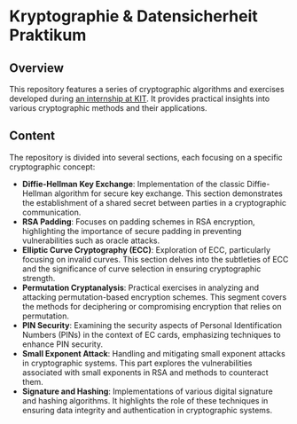 # Kryptographie & Datensicherheit Praktikum

## Overview
This repository features a series of cryptographic algorithms and exercises developed during [an internship at KIT](https://crypto.kastel.kit.edu/courses_praktikum_kryptographie_und_datensicherheit.php). It provides practical insights into various cryptographic methods and their applications.

## Content
The repository is divided into several sections, each focusing on a specific cryptographic concept:

- **Diffie-Hellman Key Exchange**: Implementation of the classic Diffie-Hellman algorithm for secure key exchange. This section demonstrates the establishment of a shared secret between parties in a cryptographic communication.
- **RSA Padding**: Focuses on padding schemes in RSA encryption, highlighting the importance of secure padding in preventing vulnerabilities such as oracle attacks.
- **Elliptic Curve Cryptography (ECC)**: Exploration of ECC, particularly focusing on invalid curves. This section delves into the subtleties of ECC and the significance of curve selection in ensuring cryptographic strength.
- **Permutation Cryptanalysis**: Practical exercises in analyzing and attacking permutation-based encryption schemes. This segment covers the methods for deciphering or compromising encryption that relies on permutation.
- **PIN Security**: Examining the security aspects of Personal Identification Numbers (PINs) in the context of EC cards, emphasizing techniques to enhance PIN security.
- **Small Exponent Attack**: Handling and mitigating small exponent attacks in cryptographic systems. This part explores the vulnerabilities associated with small exponents in RSA and methods to counteract them.
- **Signature and Hashing**: Implementations of various digital signature and hashing algorithms. It highlights the role of these techniques in ensuring data integrity and authentication in cryptographic systems.



